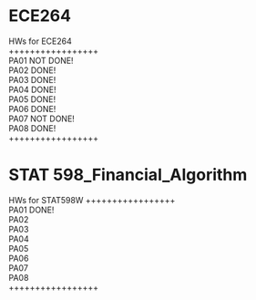 ECE264  
======  
   
HWs for ECE264   
+++++++++++++++++   
PA01	NOT DONE!  	
PA02	DONE!    
PA03	DONE!    
PA04	DONE! 	 
PA05	DONE! 	
PA06	DONE!   
PA07	NOT DONE!   
PA08	DONE!   
+++++++++++++++++

STAT 598_Financial_Algorithm
======  
   
HWs for  STAT598W
+++++++++++++++++   
PA01	DONE!	
PA02	    
PA03	
PA04	
PA05	
PA06	
PA07	
PA08	
+++++++++++++++++

